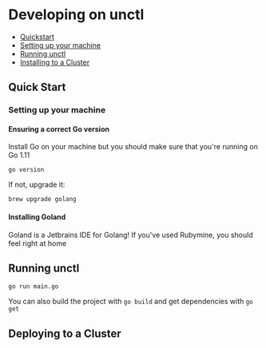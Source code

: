 # Developing on unctl

- [Quickstart](#quick-start)
- [Setting up your machine](#setting-up-your-machine)
- [Running unctl](#running-unctl)
- [Installing to a Cluster](#installing-to-a-cluster)

## Quick Start

### Setting up your machine

#### Ensuring a correct Go version
Install Go on your machine but you should make sure that you're running on Go 1.11

```
go version
```

If not, upgrade it:

```
brew upgrade golang
```

#### Installing Goland
Goland is a Jetbrains IDE for Golang! If you've used Rubymine, you should feel right at home

## Running unctl
```
go run main.go
```

You can also build the project with `go build` and get dependencies with `go get`

## Deploying to a Cluster


